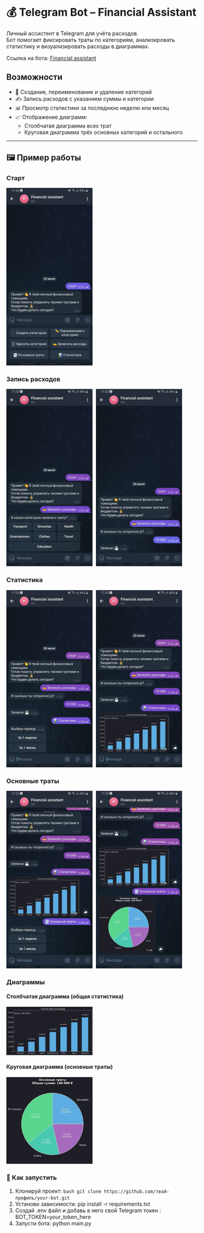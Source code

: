 # 💰 Telegram Bot – Financial Assistant

Личный ассистент в Telegram для учёта расходов.  
Бот помогает фиксировать траты по категориям, анализировать статистику и визуализировать расходы в диаграммах.

Ссылка на бота: [Financial assistant](https://t.me/FinanceAssit_bot)

## Возможности

- 📌 Создание, переименование и удаление категорий
- ✍️ Запись расходов с указанием суммы и категории
- 📊 Просмотр статистики за последнюю неделю или месяц
- 📈 Отображение диаграмм:
  - Столбчатая диаграмма всех трат
  - Круговая диаграмма трёх основных категорий и остального

---
## 🖼️ Пример работы

### Старт
<img src="images/start.jpg" width="45%">

### Запись расходов
<img src="images/write_down_expense_1.jpg" style="width: 45%; display: inline-block; margin-right: 1%;">
<img src="images/write_down_expense_2.jpg" style="width: 45%; display: inline-block;">

### Статистика
<img src="images/statistics_interval.jpg" style="width: 45%; display: inline-block; margin-right: 1%;">
<img src="images/statistics.jpg" style="width: 45%; display: inline-block;">

### Основные траты
<img src="images/basic_expense_interval.jpg" style="width: 45%; display: inline-block; margin-right: 1%;">
<img src="images/basic_expense.jpg" style="width: 45%; display: inline-block;">

### Диаграммы

#### Столбчатая диаграмма (общая статистика)
<img src="images/full_statistics.jpg" width="45%">

#### Круговая диаграмма (основные траты)
<img src="images/full_basic_expense.jpg" width="45%">

### 🚀 Как запустить

1. Клонируй проект:
```bash git clone https://github.com/твой-профиль/your-bot.git ```
2. Установи зависимости: pip install -r requirements.txt
3. Создай .env файл и добавь в него свой Telegram токен : BOT_TOKEN=your_token_here
4. Запусти бота: python main.py
